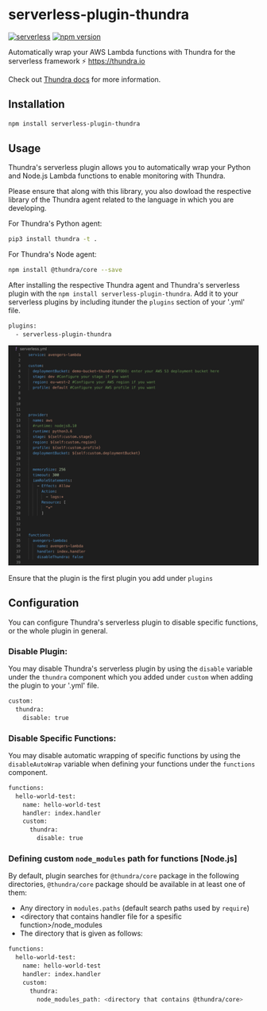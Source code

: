 # serverless-plugin-thundra
[![serverless](http://public.serverless.com/badges/v3.svg)](http://www.serverless.com)
[![npm version](https://badge.fury.io/js/serverless-plugin-thundra.svg)](https://badge.fury.io/js/serverless-plugin-thundra)

Automatically wrap your AWS Lambda functions with Thundra for the serverless framework ⚡️ https://thundra.io

Check out [Thundra docs](https://docs.thundra.io/v1.0.0/) for more information.

## Installation

```bash
npm install serverless-plugin-thundra
```

## Usage

Thundra's serverless plugin allows you to automatically wrap your Python and Node.js Lambda functions to enable monitoring with Thundra.

Please ensure that along with this library, you also dowload the respective library of the Thundra agent related to the language in which you are
developing.

For Thundra's Python agent:

```bash
pip3 install thundra -t .
```

For Thundra's Node agent:

```bash
npm install @thundra/core --save
```

After installing the respective Thundra agent and Thundra's serverless plugin with the `npm install serverless-plugin-thundra`. Add it to your serverless
plugins by including itunder the `plugins` section of your '.yml' file.

```bash
plugins:
  - serverless-plugin-thundra
```

![add-servless-plugin](./assets/thundra-serverless-plugin.gif)

Ensure that the plugin is the first plugin you add under `plugins`

## Configuration

You can configure Thundra's serverless plugin to disable specific functions, or the whole plugin in general.

### Disable Plugin:

You may disable Thundra's serverless plugin by using the `disable` variable under the `thundra` component which you added under `custom` when adding the plugin to
your '.yml' file.

```bash
custom:
  thundra:
    disable: true
```

### Disable Specific Functions:

You may disable automatic wrapping of specific functions by using the `disableAutoWrap` variable when defining your functions under the `functions` component.

```bash
functions:
  hello-world-test:
    name: hello-world-test
    handler: index.handler
    custom:
      thundra:
        disable: true
```

### Defining custom `node_modules` path for functions [Node.js]
By default, plugin searches for `@thundra/core` package in the following directories, `@thundra/core` package should be available in at least one of them:

* Any directory in `modules.paths` (default search paths used by `require`)
* \<directory that contains handler file for a spesific function\>/node_modules
* The directory that is given as follows:
```bash
functions:
  hello-world-test:
    name: hello-world-test
    handler: index.handler
    custom:
      thundra:
        node_modules_path: <directory that contains @thundra/core>
```
